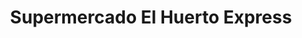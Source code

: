 ---
title: "Supermercado El Huerto Express"
url: /bogota-d-c/supermercado-el-huerto-express/
shop: supermercado
---